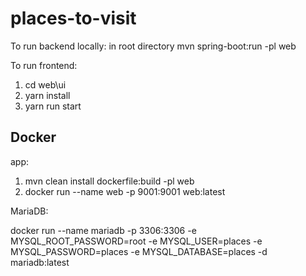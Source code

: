 # places-to-visit
To run backend locally:
in root directory
mvn spring-boot:run -pl web

To run frontend:
1. cd web\ui
2. yarn install
3. yarn run start

## Docker

app:
1. mvn clean install dockerfile:build -pl web
2. docker run --name web -p 9001:9001 web:latest

MariaDB:

docker run --name mariadb -p 3306:3306 -e MYSQL_ROOT_PASSWORD=root -e MYSQL_USER=places -e MYSQL_PASSWORD=places -e MYSQL_DATABASE=places -d mariadb:latest
